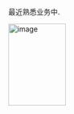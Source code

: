 最近熟悉业务中.

<img width="114" height="162" alt="image" src="https://github.com/user-attachments/assets/7e225803-53bc-4ed6-9dc9-5e467e0cf48c" />
